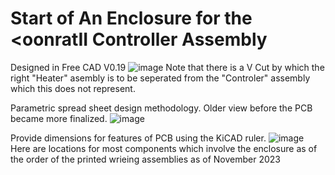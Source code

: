 # Start of An Enclosure for the <oonratII Controller Assembly

Designed in Free CAD V0.19
![image](https://github.com/ForrestErickson/moonrat_atForrestErickson/assets/5836181/cea2a8fd-bf60-4e04-bc5e-794fc024299d)
Note that there is a V Cut by which the right "Heater" asembly is to be seperated from the "Controler" assembly which this does not represent.

Parametric spread sheet design methodology.
Older view before the PCB became more finalized.
![image](https://github.com/ForrestErickson/moonrat_atForrestErickson/assets/5836181/51fa2da9-5e91-43d5-b44d-0ab9cf219550)


Provide dimensions for features of PCB using the KiCAD ruler.
![image](https://github.com/ForrestErickson/moonrat_atForrestErickson/assets/5836181/9c767c07-0560-4b43-92bb-2611c2af8cbc)
Here are locations for most components which involve the enclosure as of the order of the printed wrieing assemblies as of November 2023

